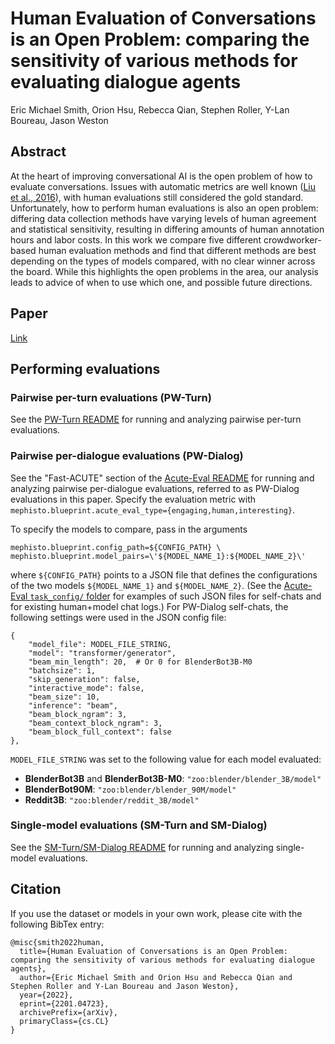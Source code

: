 # Human Evaluation of Conversations is an Open Problem: comparing the sensitivity of various methods for evaluating dialogue agents

Eric Michael Smith, Orion Hsu, Rebecca Qian, Stephen Roller, Y-Lan Boureau, Jason Weston

## Abstract

At the heart of improving conversational AI is the open problem of how to evaluate conversations. Issues with automatic metrics are well known ([Liu et al., 2016](https://arxiv.org/abs/1603.08023)), with human evaluations still considered the gold standard. Unfortunately, how to perform human evaluations is also an open problem: differing data collection methods have varying levels of human agreement and statistical sensitivity, resulting in differing amounts of human annotation hours and labor costs. In this work we compare five different crowdworker-based human evaluation methods and find that different methods are best depending on the types of models compared, with no clear winner across the board. While this highlights the open problems in the area, our analysis leads to advice of when to use which one, and possible future directions.

## Paper

[Link](https://arxiv.org/abs/2201.04723)

## Performing evaluations

### Pairwise per-turn evaluations (PW-Turn)

See the [PW-Turn README](https://github.com/facebookresearch/ParlAI/blob/main/parlai/crowdsourcing/tasks/pairwise_per_turn_eval/README.md) for running and analyzing pairwise per-turn evaluations.

### Pairwise per-dialogue evaluations (PW-Dialog)

See the "Fast-ACUTE" section of the [Acute-Eval README](https://github.com/facebookresearch/ParlAI/blob/main/parlai/crowdsourcing/tasks/acute_eval/README.md) for running and analyzing pairwise per-dialogue evaluations, referred to as PW-Dialog evaluations in this paper. Specify the evaluation metric with `mephisto.blueprint.acute_eval_type={engaging,human,interesting}`.

To specify the models to compare, pass in the arguments
```
mephisto.blueprint.config_path=${CONFIG_PATH} \
mephisto.blueprint.model_pairs=\'${MODEL_NAME_1}:${MODEL_NAME_2}\'
```
where `${CONFIG_PATH}` points to a JSON file that defines the configurations of the two models `${MODEL_NAME_1}` and `${MODEL_NAME_2}`. (See the [Acute-Eval `task_config/` folder](https://github.com/facebookresearch/ParlAI/tree/main/parlai/crowdsourcing/tasks/acute_eval/task_config) for examples of such JSON files for self-chats and for existing human+model chat logs.) For PW-Dialog self-chats, the following settings were used in the JSON config file:
```
{
    "model_file": MODEL_FILE_STRING,
    "model": "transformer/generator",
    "beam_min_length": 20,  # Or 0 for BlenderBot3B-M0
    "batchsize": 1,
    "skip_generation": false,
    "interactive_mode": false,
    "beam_size": 10,
    "inference": "beam",
    "beam_block_ngram": 3,
    "beam_context_block_ngram": 3,
    "beam_block_full_context": false
},
```
`MODEL_FILE_STRING` was set to the following value for each model evaluated:
- **BlenderBot3B** and **BlenderBot3B-M0**: `"zoo:blender/blender_3B/model"`
- **BlenderBot90M**: `"zoo:blender/blender_90M/model"`
- **Reddit3B**: `"zoo:blender/reddit_3B/model"`

### Single-model evaluations (SM-Turn and SM-Dialog)

See the [SM-Turn/SM-Dialog README](https://github.com/facebookresearch/ParlAI/blob/main/parlai/crowdsourcing/projects/humaneval/single_model_eval/README.md) for running and analyzing single-model evaluations.

## Citation

If you use the dataset or models in your own work, please cite with the
following BibTex entry:
    
    @misc{smith2022human,
      title={Human Evaluation of Conversations is an Open Problem: comparing the sensitivity of various methods for evaluating dialogue agents}, 
      author={Eric Michael Smith and Orion Hsu and Rebecca Qian and Stephen Roller and Y-Lan Boureau and Jason Weston},
      year={2022},
      eprint={2201.04723},
      archivePrefix={arXiv},
      primaryClass={cs.CL}
    }
